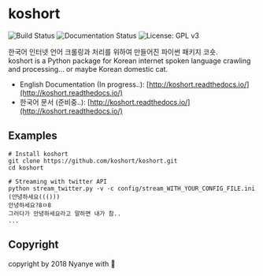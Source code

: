 # koshort
![Build Status](https://travis-ci.org/koshort/koshort.svg?branch=master)
![Documentation Status](https://readthedocs.org/projects/koshort/badge/?version=latest)
![License: GPL v3](https://img.shields.io/badge/License-GPL%20v3-blue.svg)

한국어 인터넷 언어 크롤링과 처리를 위하여 만들어진 파이썬 패키지 코숏.  
koshort is a Python package for Korean internet spoken language crawling and processing... or maybe Korean domestic cat.

* English Documentation (In progress..): [http://koshort.readthedocs.io/](http://koshort.readthedocs.io/)
* 한국어 문서 (준비중..): [http://koshort.readthedocs.io/](http://koshort.readthedocs.io/)

## Examples
```shell
# Install koshort
git clone https://github.com/koshort/koshort.git
cd koshort

# Streaming with twitter API
python stream_twitter.py -v -c config/stream_WITH_YOUR_CONFIG_FILE.ini
(안녕하세요((())) 
안녕하세요?8ㅁ8
그러다가 안녕하세요라고 말하면 내가 참..
...
```

## Copyright
copyright by 2018 Nyanye with :purple_heart:
